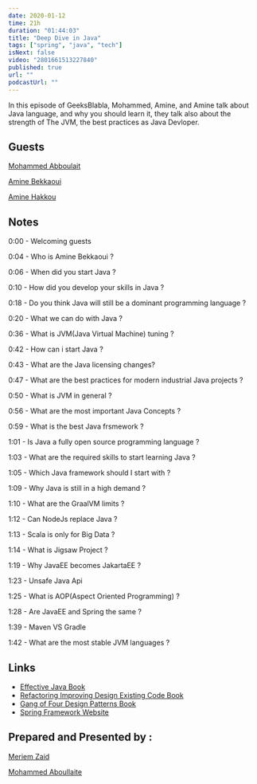 ```yaml
---
date: 2020-01-12
time: 21h
duration: "01:44:03"
title: "Deep Dive in Java"
tags: ["spring", "java", "tech"]
isNext: false
video: "2801661513227840"
published: true
url: ""
podcastUrl: ""
---
```


In this episode of GeeksBlabla, Mohammed, Amine, and Amine talk about Java language, and why you should learn it, they talk also about the strength of The JVM, the best practices as Java Devloper.

## Guests

[Mohammed Abboulait](https://twitter.com/laytoun)

[Amine Bekkaoui](https://www.linkedin.com/in/amine-bekkaoui-3a622b46)

[Amine Hakkou](https://twitter.com/amine_hakkou)

## Notes

0:00 - Welcoming guests

0:04 - Who is Amine Bekkaoui ?

0:06 - When did you start Java ? 

0:10 - How did you develop your skills in Java ?

0:18 - Do you think Java will still be a dominant programming language ?

0:20 - What we can do with Java ?

0:36 - What is JVM(Java Virtual Machine) tuning ?

0:42 - How can i start Java ?

0:43 - What are the Java licensing changes?

0:47 - What are the best practices for modern industrial Java projects ?

0:50 - What is JVM in general ?

0:56 - What are the most important Java Concepts ?

0:59 - What is the best Java frsmework ?

1:01 - Is Java a fully open source programming language ?

1:03 - What are the required skills to start learning Java ?

1:05 - Which Java framework should I start with ?

1:09 - Why Java is still in a high demand ? 

1:10 - What are the GraalVM limits ?

1:12 - Can NodeJs replace Java ?

1:13 - Scala is only for Big Data ?

1:14 - What is Jigsaw Project ?

1:19 - Why JavaEE becomes JakartaEE ?

1:23 - Unsafe Java Api

1:25 - What is AOP(Aspect Oriented Programming) ?

1:28 - Are JavaEE and Spring the same ?   

1:39 - Maven VS Gradle 

1:42 - What are the most stable JVM languages ?

## Links

- [Effective Java Book](https://www.amazon.com/Effective-Java-Joshua-Bloch/dp/0134685997)
- [Refactoring Improving Design Existing Code Book](https://www.amazon.fr/Refactoring-Improving-Design-Existing-Code/dp/0201485672)
- [Gang of Four Design Patterns  Book](https://springframework.guru/gang-of-four-design-patterns/)
- [Spring Framework Website](https://spring.io/projects/spring-framework)

## Prepared and Presented by :

[Meriem Zaid](https://www.facebook.com/MeriemZaid/)

[Mohammed Aboullaite](https://www.facebook.com/aboullaite)
